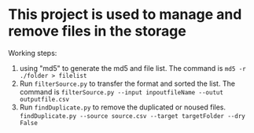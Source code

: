 # This project is used to manage and remove files in the storage
Working steps:
1. using "md5" to generate the md5 and file list. The command is `md5 -r ./folder > filelist`
2. Run `filterSource.py` to transfer the format and sorted the list. The command is `filterSource.py --input inpoutfileName --outut outputfile.csv`
3. Run `findDuplicate.py` to remove the duplicated or noused files. `findDuplicate.py --source source.csv --target targetFolder --dry False`
